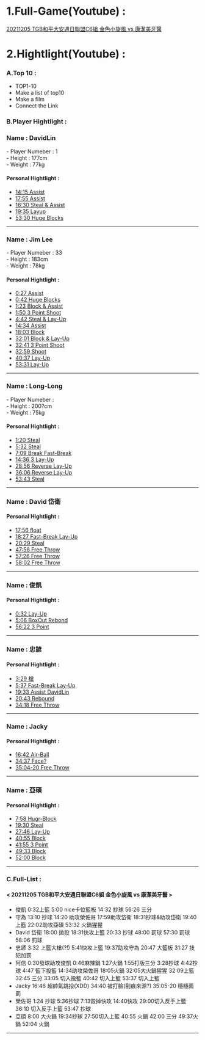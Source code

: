 # 1.Full-Game(Youtube)  : 
[20211205 TGB和平大安週日聯盟C6組 金色小旋風 vs 康潔美牙醫 ](https://www.youtube.com/watch?v=uZ5FBY3MQkE)<br>

# 2.Hightlight(Youtube) : 

### A.Top 10 : 
- TOP1-10
- Make a list of top10
- Make a film
- Connect the Link



### B.Player Hightlight :
<h3>Name : DavidLin </h3> 
- Player Numeber : 1<br>
- Height : 177cm<br>
- Weight : 77kg<br>

#### Personal Hightlight :
- [14:15 Assist](https://www.youtube.com/watch?v=uZ5FBY3MQkE#t=14m15s)<br>
- [17:55 Assist](https://www.youtube.com/watch?v=uZ5FBY3MQkE#t=17m55s)<br>
- [18:30 Steal & Assist](https://www.youtube.com/watch?v=uZ5FBY3MQkE#t=18m30s)<br>
- [19:35 Layup](https://www.youtube.com/watch?v=uZ5FBY3MQkE#t=19m35s)<br>
- [53:30 Huge Blocks](https://www.youtube.com/watch?v=uZ5FBY3MQkE#t=53m30s)<br>

<hr/>
<h3>Name : Jim Lee </h3> 
- Player Numeber : 33<br>
- Height : 183cm<br>
- Weight : 78kg<br>

#### Personal Hightlight :
- [0:27 Assist](https://www.youtube.com/watch?v=uZ5FBY3MQkE#t=0m27s)<br>
- [0:42 Huge Blocks](https://www.youtube.com/watch?v=uZ5FBY3MQkE#t=0m42s)<br>
- [1:23 Block & Assist](https://www.youtube.com/watch?v=uZ5FBY3MQkE#t=1m23s)<br>
- [1:50 3 Point Shoot](https://www.youtube.com/watch?v=uZ5FBY3MQkE#t=1m50s)<br>
- [4:42 Steal & Lay-Up](https://www.youtube.com/watch?v=uZ5FBY3MQkE#t=4m42s)<br>
- [14:34 Assist](https://www.youtube.com/watch?v=uZ5FBY3MQkE#t=14m34s)<br>
- [18:03 Block](https://www.youtube.com/watch?v=uZ5FBY3MQkE#t=18m03s)<br>
- [32:01 Block & Lay-Up](https://www.youtube.com/watch?v=uZ5FBY3MQkE#t=32m01s)<br>
- [32:41 3 Point Shoot](https://www.youtube.com/watch?v=uZ5FBY3MQkE#t=32m41s)<br>
- [32:59 Shoot](https://www.youtube.com/watch?v=uZ5FBY3MQkE#t=32m59s)<br>
- [40:37 Lay-Up](https://www.youtube.com/watch?v=uZ5FBY3MQkE#t=40m37s)<br>
- [53:31 Lay-Up](https://www.youtube.com/watch?v=uZ5FBY3MQkE#t=53m31s)<br>

<hr/>

<h3>Name : Long-Long </h3>  
- Player Numeber : <br>
- Height : 200?cm<br>
- Weight : 75kg<br>

#### Personal Hightlight :
- [1:20 Steal](https://www.youtube.com/watch?v=uZ5FBY3MQkE#t=1m20s)<br>
- [5:32 Steal](https://www.youtube.com/watch?v=uZ5FBY3MQkE#t=5m32s)<br>
- [7:09 Break Fast-Break](https://www.youtube.com/watch?v=uZ5FBY3MQkE#t=7m09s)<br>
- [14:36 3 Lay-Up](https://www.youtube.com/watch?v=uZ5FBY3MQkE#t=14m36s)<br>
- [28:56 Reverse Lay-Up](https://www.youtube.com/watch?v=uZ5FBY3MQkE#t=28m56s)<br>
- [36:06 Reverse Lay-Up](https://www.youtube.com/watch?v=uZ5FBY3MQkE#t=36m06s)<br>
- [53:43 Steal](https://www.youtube.com/watch?v=uZ5FBY3MQkE#t=53m47s)<br>
<hr/>

<h3>Name : David 岱衛 </h3>

#### Personal Hightlight :
- [17:56 float](https://www.youtube.com/watch?v=uZ5FBY3MQkE#t=17m56s)<br>
- [18:27 Fast-Break Lay-Up](https://www.youtube.com/watch?v=uZ5FBY3MQkE#t=18m27s)<br>
- [20:29 Steal](https://www.youtube.com/watch?v=uZ5FBY3MQkE#t=20m29s)<br>
- [47:56 Free Throw](https://www.youtube.com/watch?v=uZ5FBY3MQkE#t=47m56s)<br>
- [57:26 Free Throw](https://www.youtube.com/watch?v=uZ5FBY3MQkE#t=57m26s)<br>
- [58:02 Free Throw](https://www.youtube.com/watch?v=uZ5FBY3MQkE#t=58m02s)<br>
<hr/>

<h3>Name : 俊凱 </h3>

#### Personal Hightlight :

- [0:32 Lay-Up](https://www.youtube.com/watch?v=uZ5FBY3MQkE#t=0m32s)<br>
- [5:06 BoxOut Rebond](https://www.youtube.com/watch?v=uZ5FBY3MQkE#t=5m06s)<br>
- [56:22 3 Point](https://www.youtube.com/watch?v=uZ5FBY3MQkE#t=56m22s)<br>
<hr/>

<h3>Name : 忠諺 </h3>

#### Personal Hightlight :

- [3:29 槍](https://www.youtube.com/watch?v=uZ5FBY3MQkE#t=3m29s)<br>
- [5:37 Fast-Break Lay-Up](https://www.youtube.com/watch?v=uZ5FBY3MQkE#t=5m37s)<br>
- [19:33 Assist DavidLin](https://www.youtube.com/watch?v=uZ5FBY3MQkE#t=19m33s)<br>
- [20:43 Rebound](https://www.youtube.com/watch?v=uZ5FBY3MQkE#t=20m43s)<br>
- [34:18 Free Throw](https://www.youtube.com/watch?v=uZ5FBY3MQkE#t=34m18s)<br>
<hr/>

<h3>Name : Jacky </h3> 

#### Personal Hightlight :

- [16:42 Air-Ball](https://www.youtube.com/watch?v=uZ5FBY3MQkE#t=16m42s)<br>
- [34:37 Face?](https://www.youtube.com/watch?v=uZ5FBY3MQkE#t=34m37s)<br>
- [35:04-20 Free Throw](https://www.youtube.com/watch?v=uZ5FBY3MQkE#t=35m04s)<br>
<hr/>

<h3>Name : 亞碩 </h3>

#### Personal Hightlight :

- [7:58 Hugr-Block](https://www.youtube.com/watch?v=uZ5FBY3MQkE#t=7m58s)<br>
- [19:30 Steal](https://www.youtube.com/watch?v=uZ5FBY3MQkE#t=19m30s)<br>
- [27:46 Lay-Up](https://www.youtube.com/watch?v=uZ5FBY3MQkE#t=27m46s)<br>
- [40:55 Block](https://www.youtube.com/watch?v=uZ5FBY3MQkE#t=40m55s)<br>
- [41:55 3 Point](https://www.youtube.com/watch?v=uZ5FBY3MQkE#t=41m55s)<br> 
- [49:33 Block](https://www.youtube.com/watch?v=uZ5FBY3MQkE#t=49m33s)<br>
- [52:00 Block](https://www.youtube.com/watch?v=uZ5FBY3MQkE#t=52m00s)<br> 
<hr/>

### C.Full-List :
#### < 20211205 TGB和平大安週日聯盟C6組 金色小旋風 vs 康潔美牙醫 >

- 俊凱 0:32上籃 5:00 nice卡位籃板  14:32 抄球 56:26 三分<br>
- 守為 13:10 抄球 14:20 助攻榮佐哥 17:59助攻岱衛 18:31抄球&助攻岱衛 19:40上籃 22:02助攻亞碩 53:32 火鍋猩猩<br>
- David 岱衛 18:00 拋投 18:31快攻上籃 20:33 抄球 48:00 罰球 57:30 罰球 58:06 罰球<br>
- 忠諺 3:32 上籃大槍(?!) 5:41快攻上籃 19:37助攻守為 20:47 大籃板 31:27 技犯加罰<br>
- 阿信 0:30發球助攻俊凱 0:46麻辣鍋 1:27火鍋 1:55打版三分 3:28抄球 4:42抄球 4:47 籃下投籃 14:34助攻榮佐哥 18:05火鍋 32:05大火鍋猩猩 32:09上籃 32:45 三分 33:05 切入投籃 40:42 切入上籃 53:37 切入上籃<br>
- Jacky 16:46 超帥氣跳投(XDD) 34:40 被打臉(刮痕來源?) 35:05-20 穩穩兩罰<br>
- 榮佐哥 1:24 抄球 5:36抄球 7:13毀掉快攻 14:40快攻 29:00切入反手上籃 36:10 切入反手上籃 53:47 抄球<br>
- 亞碩 8:00 大火鍋 19:34抄球 27:50切入上籃 40:55 火鍋 42:00 三分 49:37火鍋 52:04 火鍋<br>

<hr/>